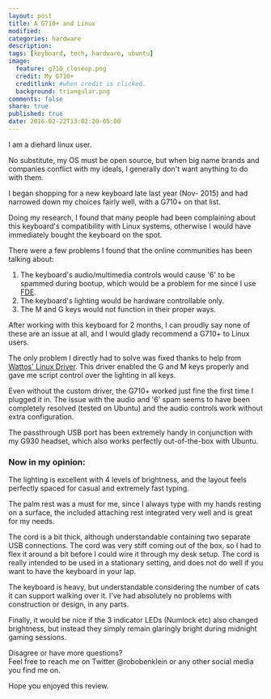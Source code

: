 ```yaml
---
layout: post
title: A G710+ and Linux
modified:
categories: hardware
description:
tags: [keyboard, tech, hardware, ubuntu]
image:
  feature: g710_closeup.png
  credit: My G710+
  creditlink: #when credit is clicked.
  background: triangular.png
comments: false
share: true
published: true
date: 2016-02-22T13:02:20-05:00
---
```


I am a diehard linux user.

No substitute, my OS must be open source, but when big name brands and companies conflict with my ideals, I generally don't want anything to do with them.

I began shopping for a new keyboard late last year (Nov- 2015) and had narrowed down my choices fairly well, with a G710+ on that list.

Doing my research, I found that many people had been complaining about this keyboard's compatibility with Linux systems, otherwise I would have immediately bought the keyboard on the spot.

There were a few problems I found that the online communities has been talking about:  
 1. The keyboard's audio/multimedia controls would cause '6' to be spammed during bootup, which would be a problem for me since I use [FDE](https://en.wikipedia.org/wiki/Disk_encryption).
 2. The keyboard's lighting would be hardware controllable only.
 3. The M and G keys would not function in their proper ways.

After working with this keyboard for 2 months, I can proudly say none of these are an issue at all, and I would glady recommend a G710+ to Linux users.

The only problem I directly had to solve was fixed thanks to help from [Wattos' Linux Driver](https://github.com/Wattos/logitech-g710-linux-driver). This driver enabled the G and M keys properly and gave me script control over the lighting in all keys.

Even without the custom driver, the G710+ worked just fine the first time I plugged it in. The issue with the audio and '6' spam seems to have been completely resolved (tested on Ubuntu) and the audio controls work without extra configuration.

The passthrough USB port has been extremely handy in conjunction with my G930 headset, which also works perfectly out-of-the-box with Ubuntu.

### Now in my opinion:  

The lighting is excellent with 4 levels of brightness, and the layout feels perfectly spaced for casual and extremely fast typing.

The palm rest was a must for me, since I always type with my hands resting on a surface, the included attaching rest integrated very well and is great for my needs.

The cord is a bit thick, although understandable containing two separate USB connections. The cord was very stiff coming out of the box, so I had to flex it around a bit before I could wire it through my desk setup. The cord is really intended to be used in a stationary setting, and does not do well if you want to have the keyboard in your lap.

The keyboard is heavy, but understandable considering the number of cats it can support walking over it. I've had absolutely no problems with construction or design, in any parts.

Finally, it would be nice if the 3 indicator LEDs (Numlock etc) also changed brightness, but instead they simply remain glaringly bright during midnight gaming sessions.


Disagree or have more questions?  
Feel free to reach me on Twitter @robobenklein or any other social media you find me on.

Hope you enjoyed this review.
